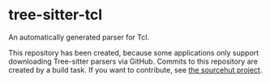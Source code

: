 # tree-sitter-tcl
An automatically generated parser for Tcl.

This repository has been created, because some applications only support downloading Tree-sitter parsers via GitHub.
Commits to this repository are created by a build task. If you want to contribute, see [the sourcehut project](https://sr.ht/~cdrozak/tree-sitter-tcl/).
